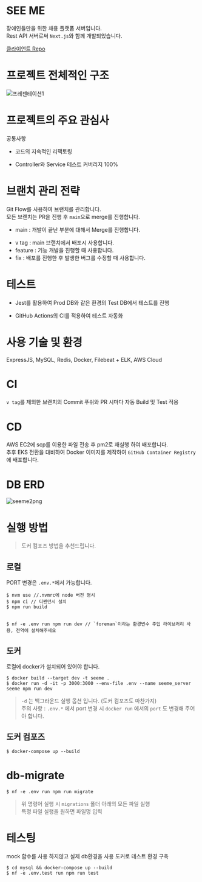 # SEE ME

장애인들만을 위한 채용 플랫폼 서버입니다.  
Rest API 서버로써 `Next.js`와 함께 개발되었습니다.

[클라이언트 Repo](https://github.com/volunteer-project-1/volunteer_client)

# 프로젝트 전체적인 구조

![프레젠테이션1](https://user-images.githubusercontent.com/50390565/166633875-60970dba-76e5-417c-851e-151d1639075a.jpg)

# 프로젝트의 주요 관심사

공통사항

- 코드의 지속적인 리팩토링

* Controller와 Service 테스트 커버리지 100%

# 브랜치 관리 전략

Git Flow를 사용하여 브랜치를 관리합니다.  
모든 브랜치는 PR을 진행 후 `main`으로 merge를 진행합니다.

- main : 개발이 끝난 부분에 대해서 Merge를 진행합니다.

* v tag : main 브랜치에서 배포시 사용합니다.
* feature : 기능 개발을 진행할 때 사용합니다.
* fix : 배포를 진행한 후 발생한 버그를 수정할 때 사용합니다.

# 테스트

- Jest를 활용하여 Prod DB와 같은 환경의 Test DB에서 테스트를 진행

* GitHub Actions의 CI를 적용하여 테스트 자동화

# 사용 기술 및 환경

ExpressJS, MySQL, Redis, Docker, Filebeat + ELK, AWS Cloud

# CI

`v tag`를 제외한 브랜치의 Commit 푸쉬와 PR 시마다 자동 Build 및 Test 적용

# CD

AWS EC2에 scp를 이용한 파일 전송 후 pm2로 재실행 하여 배포합니다.  
추후 EKS 전환을 대비하여 Docker 이미지를 제작하여 `GitHub Container Registry`에 배포합니다.

# DB ERD

![seeme2png](https://user-images.githubusercontent.com/50390565/167591909-b959fb25-6428-4f80-8efa-c05450afba3d.png)

# 실행 방법

> 도커 컴포즈 방법을 추천드립니다.

## 로컬

PORT 변경은 `.env.*`에서 가능합니다.

```
$ nvm use //.nvmrc에 node 버전 명시
$ npm ci // 디펜던시 설치
$ npm run build


$ nf -e .env run npm run dev // `foreman`이라는 환경변수 주입 라이브러리 사용, 전역에 설치해주세요
```

## 도커

로컬에 docker가 설치되어 있어야 합니다.

```
$ docker build --target dev -t seeme .
$ docker run -d -it -p 3000:3000 --env-file .env --name seeme_server seeme npm run dev
```

> `-d` 는 백그라운드 실행 옵션 입니다. (도커 컴포즈도 마찬가지)  
> 주의 사항 : `.env.*` 에서 port 변경 시 `docker run` 에서의 `port` 도 변경해 주어야 합니다.

## 도커 컴포즈

```
$ docker-compose up --build
```

# db-migrate

```
$ nf -e .env run npm run migrate
```

> 위 명령어 실행 시 `migrations` 폴더 아래의 모든 파일 실행  
> 특정 파일 실행을 원하면 파일명 입력

# 테스팅

mock 함수를 사용 하지않고 실제 db환경을 사용
도커로 테스트 환경 구축

```
$ cd mysql && docker-compose up --build
$ nf -e .env.test run npm run test
```
